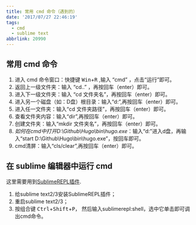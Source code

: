 ```yaml
---
title: 常用 cmd 命令（遇到的）
date: '2017/07/27 22:46:19'
tags:
  - cmd
  - sublime text
abbrlink: 20990
---
```


## 常用 cmd 命令
1. 进入 cmd 命令窗口：快捷键 <kbd>Win</kbd>+<kbd>R</kbd> ,输入 “cmd” ，点击“运行”即可。
2. 返回上一级文件夹：输入 “cd..” ，再按回车（enter）即可。
3. 进入下一级文件夹：输入 “cd 文件夹名”，再按回车（enter）即可。
4. 进入另一个磁盘（如：D盘）根目录：输入“d:”,再按回车（enter）即可。
5. 进入任一文件夹：输入“cd 文件夹路径”，再按回车（enter）即可。
6. 查看文件夹内容：输入“dir”,再按回车（enter）即可。
7. 创建文件夹：输入“mkdir 文件夹名”，再按回车（enter）即可。
8. *如何在cmd中打开D:\Github\Hugo\bin\hugo.exe*：输入“d:”进入d盘，再输入“start D:\Github\Hugo\bin\hugo.exe”，按回车即可。
9. cmd清屏：输入“cls/clear”,再按回车（enter）即可。

## 在 sublime 编辑器中运行 cmd

这里需要用到[SublimeREPL插件](https://packagecontrol.io/packages/SublimeREPL).

1. 给sublime text2/3安装SublimeREPL插件；
2. 重启sublime text2/3；
3. 按组合键 <kbd>Ctrl</kbd>+<kbd>Shift</kbd>+<kbd>P</kbd>， 然后输入sublimerepl:shell，选中它单击即可调出cmd命令。


